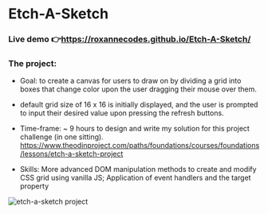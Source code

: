 

# Etch-A-Sketch
### Live demo 👉https://roxannecodes.github.io/Etch-A-Sketch/
### The project:
- Goal: to create a canvas for users to draw on by dividing a grid into boxes that change color upon the user dragging their mouse over them.

- default grid size of 16 x 16 is initially displayed, and the user is prompted to input their desired value upon pressing the refresh buttons. 

- Time-frame: ~ 9 hours to design and write my solution for this project challenge (in one sitting). https://www.theodinproject.com/paths/foundations/courses/foundations/lessons/etch-a-sketch-project

- Skills:
 More advanced DOM manipulation methods to create and modify CSS grid using vanilla JS; Application of event handlers and the target property



![etch-a-sketch project](https://user-images.githubusercontent.com/83316514/120901975-c101e980-c60b-11eb-9ad3-707f476423bd.JPG)
